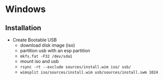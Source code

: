 Windows
=======

## Installation

- Create Bootable USB
  - download disk image (iso)
  - partition usb with an esp partition
  - `mkfs.fat -F32 /dev/sda1`
  - mount iso and usb
  - `rsync -rt --exclude sources/install.wim iso/ usb/`
  - `wimsplit iso/sources/install.wim usb/sources/install.swm 1024`
